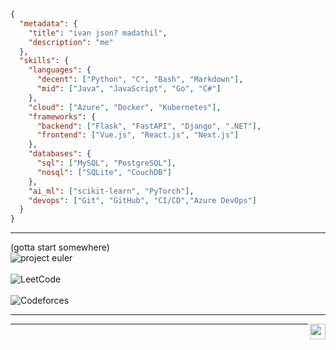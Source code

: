 ```json
{
  "metadata": {
    "title": "ivan json? madathil",
    "description": "me"
  },
  "skills": {
    "languages": {
      "decent": ["Python", "C", "Bash", "Markdown"],
      "mid": ["Java", "JavaScript", "Go", "C#"]
    },
    "cloud": ["Azure", "Docker", "Kubernetes"],
    "frameworks": {
      "backend": ["Flask", "FastAPI", "Django", ".NET"],
      "frontend": ["Vue.js", "React.js", "Next.js"]
    },
    "databases": {
      "sql": ["MySQL", "PostgreSQL"],
      "nosql": ["SQLite", "CouchDB"]
    },
    "ai_ml": ["scikit-learn", "PyTorch"],
    "devops": ["Git", "GitHub", "CI/CD","Azure DevOps"]
  }
}
```
---

(gotta start somewhere)
<br>
![project euler](https://projecteuler.net/profile/rdx40.png)
<br>
<br>
![LeetCode](https://leetcard.jacoblin.cool/TU49cway6M)
<br>
<br>
![Codeforces](https://cf.leed.at?id=omarlittle)

---

<img align="right" src="https://komarev.com/ghpvc/?username=rdx40&style=flat-square&color=b57614&label=views" height="25px"/>

---
